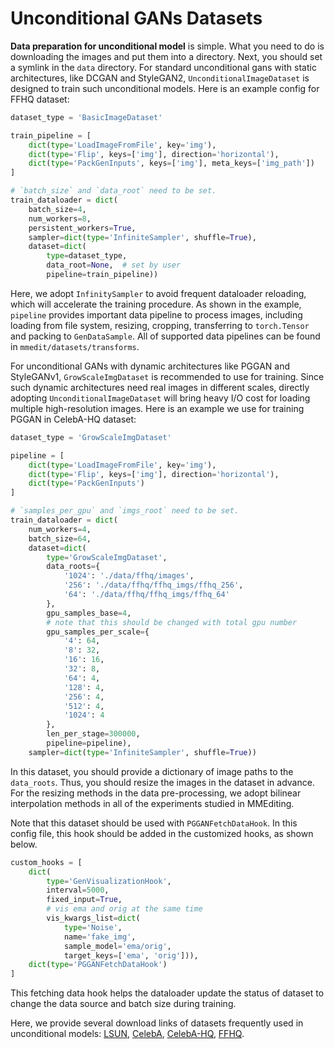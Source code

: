 # Unconditional GANs Datasets

**Data preparation for unconditional model** is simple. What you need to do is downloading the images and put them into a directory. Next, you should set a symlink in the `data` directory. For standard unconditional gans with static architectures, like DCGAN and StyleGAN2, `UnconditionalImageDataset` is designed to train such unconditional models. Here is an example config for FFHQ dataset:

```python
dataset_type = 'BasicImageDataset'

train_pipeline = [
    dict(type='LoadImageFromFile', key='img'),
    dict(type='Flip', keys=['img'], direction='horizontal'),
    dict(type='PackGenInputs', keys=['img'], meta_keys=['img_path'])
]

# `batch_size` and `data_root` need to be set.
train_dataloader = dict(
    batch_size=4,
    num_workers=8,
    persistent_workers=True,
    sampler=dict(type='InfiniteSampler', shuffle=True),
    dataset=dict(
        type=dataset_type,
        data_root=None,  # set by user
        pipeline=train_pipeline))
```

Here, we adopt `InfinitySampler` to avoid frequent dataloader reloading, which will accelerate the training procedure. As shown in the example, `pipeline` provides important data pipeline to process images, including loading from file system, resizing, cropping, transferring to `torch.Tensor` and packing to `GenDataSample`. All of supported data pipelines can be found in `mmedit/datasets/transforms`.

For unconditional GANs with dynamic architectures like PGGAN and StyleGANv1, `GrowScaleImgDataset` is recommended to use for training. Since such dynamic architectures need real images in different scales, directly adopting `UnconditionalImageDataset` will bring heavy I/O cost for loading multiple high-resolution images. Here is an example we use for training PGGAN in CelebA-HQ dataset:

```python
dataset_type = 'GrowScaleImgDataset'

pipeline = [
    dict(type='LoadImageFromFile', key='img'),
    dict(type='Flip', keys=['img'], direction='horizontal'),
    dict(type='PackGenInputs')
]

# `samples_per_gpu` and `imgs_root` need to be set.
train_dataloader = dict(
    num_workers=4,
    batch_size=64,
    dataset=dict(
        type='GrowScaleImgDataset',
        data_roots={
            '1024': './data/ffhq/images',
            '256': './data/ffhq/ffhq_imgs/ffhq_256',
            '64': './data/ffhq/ffhq_imgs/ffhq_64'
        },
        gpu_samples_base=4,
        # note that this should be changed with total gpu number
        gpu_samples_per_scale={
            '4': 64,
            '8': 32,
            '16': 16,
            '32': 8,
            '64': 4,
            '128': 4,
            '256': 4,
            '512': 4,
            '1024': 4
        },
        len_per_stage=300000,
        pipeline=pipeline),
    sampler=dict(type='InfiniteSampler', shuffle=True))
```

In this dataset, you should provide a dictionary of image paths to the `data_roots`. Thus, you should resize the images in the dataset in advance.
For the resizing methods in the data pre-processing, we adopt bilinear interpolation methods in all of the experiments studied in MMEditing.

Note that this dataset should be used with `PGGANFetchDataHook`. In this config file, this hook should be added in the customized hooks, as shown below.

```python
custom_hooks = [
    dict(
        type='GenVisualizationHook',
        interval=5000,
        fixed_input=True,
        # vis ema and orig at the same time
        vis_kwargs_list=dict(
            type='Noise',
            name='fake_img',
            sample_model='ema/orig',
            target_keys=['ema', 'orig'])),
    dict(type='PGGANFetchDataHook')
]
```

This fetching data hook helps the dataloader update the status of dataset to change the data source and batch size during training.

Here, we provide several download links of datasets frequently used in unconditional models: [LSUN](http://dl.yf.io/lsun/), [CelebA](http://mmlab.ie.cuhk.edu.hk/projects/CelebA.html), [CelebA-HQ](https://drive.google.com/drive/folders/11Vz0fqHS2rXDb5pprgTjpD7S2BAJhi1P), [FFHQ](https://drive.google.com/drive/folders/1u2xu7bSrWxrbUxk-dT-UvEJq8IjdmNTP).
